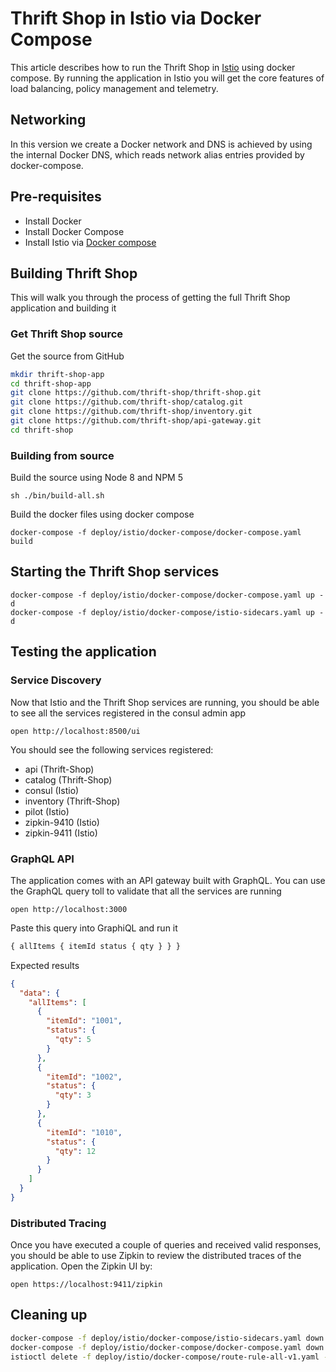 # Thrift Shop in Istio via Docker Compose

This article describes how to run the Thrift Shop in [Istio](https://istio.io) using docker compose.  By running the application in Istio you will get the core features of load balancing, policy management and telemetry.

## Networking

In this version we create a Docker network and DNS is achieved by using the internal Docker DNS, which reads network alias entries provided by docker-compose.

## Pre-requisites

* Install Docker
* Install Docker Compose
* Install Istio via [Docker compose](https://istio.io/docs/setup/consul/quick-start.html)

## Building Thrift Shop

This will walk you through the process of getting the full Thrift Shop application and building it

### Get Thrift Shop source

Get the source from GitHub

```sh
mkdir thrift-shop-app
cd thrift-shop-app
git clone https://github.com/thrift-shop/thrift-shop.git
git clone https://github.com/thrift-shop/catalog.git
git clone https://github.com/thrift-shop/inventory.git
git clone https://github.com/thrift-shop/api-gateway.git
cd thrift-shop
```

### Building from source

Build the source using Node 8 and NPM 5

```ssh
sh ./bin/build-all.sh
```

Build the docker files using docker compose

```ssh
docker-compose -f deploy/istio/docker-compose/docker-compose.yaml build
```

## Starting the Thrift Shop services

```ssh
docker-compose -f deploy/istio/docker-compose/docker-compose.yaml up -d
docker-compose -f deploy/istio/docker-compose/istio-sidecars.yaml up -d
```

## Testing the application

### Service Discovery

Now that Istio and the Thrift Shop services are running, you should be able to see all the services registered in the consul admin app

```ssh
open http://localhost:8500/ui
```

You should see the following services registered:

* api (Thrift-Shop)
* catalog (Thrift-Shop)
* consul (Istio)
* inventory (Thrift-Shop)
* pilot (Istio)
* zipkin-9410 (Istio)
* zipkin-9411 (Istio)

### GraphQL API

The application comes with an API gateway built with GraphQL.  You can use the GraphQL query toll to validate that all the services are running

```ssh
open http://localhost:3000
```

Paste this query into GraphiQL and run it

```graphql
{ allItems { itemId status { qty } } }
```

Expected results

```json
{
  "data": {
    "allItems": [
      {
        "itemId": "1001",
        "status": {
          "qty": 5
        }
      },
      {
        "itemId": "1002",
        "status": {
          "qty": 3
        }
      },
      {
        "itemId": "1010",
        "status": {
          "qty": 12
        }
      }
    ]
  }
}
```

### Distributed Tracing

Once you have executed a couple of queries and received valid responses, you should be able to use Zipkin to review the distributed traces of the application.  Open the Zipkin UI by:

```ssh
open https://localhost:9411/zipkin
```

## Cleaning up

```sh
docker-compose -f deploy/istio/docker-compose/istio-sidecars.yaml down
docker-compose -f deploy/istio/docker-compose/docker-compose.yaml down
istioctl delete -f deploy/istio/docker-compose/route-rule-all-v1.yaml --namespace default
```

